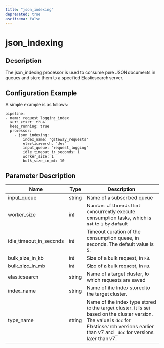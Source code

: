 ```yaml
---
title: "json_indexing"
deprecated: true
asciinema: false
---
```


# json_indexing

## Description

The json_indexing processor is used to consume pure JSON documents in queues and store them to a specified Elasticsearch server.

## Configuration Example

A simple example is as follows:

```
pipeline:
- name: request_logging_index
  auto_start: true
  keep_running: true
  processor:
    - json_indexing:
        index_name: "gateway_requests"
        elasticsearch: "dev"
        input_queue: "request_logging"
        idle_timeout_in_seconds: 1
        worker_size: 1
        bulk_size_in_mb: 10
```

## Parameter Description

| Name                    | Type   | Description                                                                                                                                                                                       |
| ----------------------- | ------ | ------------------------------------------------------------------------------------------------------------------------------------------------------------------------------------------------- |
| input_queue             | string | Name of a subscribed queue                                                                                                                                                                        |
| worker_size             | int    | Number of threads that concurrently execute consumption tasks, which is set to `1` by default.                                                                                                    |
| idle_timeout_in_seconds | int    | Timeout duration of the consumption queue, in seconds. The default value is `5`.                                                                                                                  |
| bulk_size_in_kb         | int    | Size of a bulk request, in `KB`.                                                                                                                                                                  |
| bulk_size_in_mb         | int    | Size of a bulk request, in `MB`.                                                                                                                                                                  |
| elasticsearch           | string | Name of a target cluster, to which requests are saved.                                                                                                                                            |
| index_name              | string | Name of the index stored to the target cluster.                                                                                                                                                   |
| type_name               | string | Name of the index type stored to the target cluster. It is set based on the cluster version. The value is `doc` for Elasticsearch versions earlier than v7 and `_doc` for versions later than v7. |

